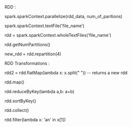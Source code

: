 RDD : 

spark.sparkContext.parallelize(rdd_data, num_of_paritions)

spark.sparkContext.textFile('file_name')

rdd = spark.sparkContext.wholeTextFiles('file_name')

rdd.getNumPartitions()

new_rdd = rdd.repartition(4)

RDD Transformations :

rdd2 = rdd.flatMap(lambda x: x.split(" ")) -- returns a new rdd

rdd.map()

rdd.reduceByKey(lambda a,b: a+b)

rdd.sortByKey()

rdd.collect()

rdd.filter(lambda x: 'an' in x[1])

